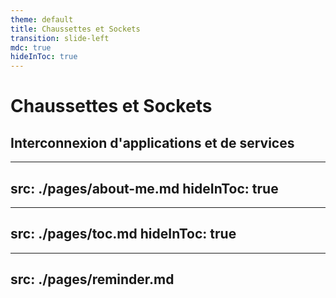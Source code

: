 ```yaml
---
theme: default
title: Chaussettes et Sockets
transition: slide-left
mdc: true
hideInToc: true
---
```


# Chaussettes et Sockets

## <mdi-connection /> Interconnexion d'applications et de services

---
src: ./pages/about-me.md
hideInToc: true
---
---
src: ./pages/toc.md
hideInToc: true
---
---
src: ./pages/reminder.md
---